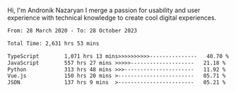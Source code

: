 Hi, I'm Andronik Nazaryan
I merge a passion for usability and user experience with technical knowledge to create cool digital experiences.


<!--START_SECTION:waka-->

```txt
From: 28 March 2020 - To: 28 October 2023

Total Time: 2,631 hrs 53 mins

TypeScript        1,071 hrs 13 mins>>>>>>>>>>---------------   40.70 %
JavaScript        557 hrs 27 mins >>>>>--------------------   21.18 %
Python            313 hrs 48 mins >>>----------------------   11.92 %
Vue.js            150 hrs 20 mins >------------------------   05.71 %
JSON              137 hrs 9 mins  >------------------------   05.21 %
```

<!--END_SECTION:waka-->
